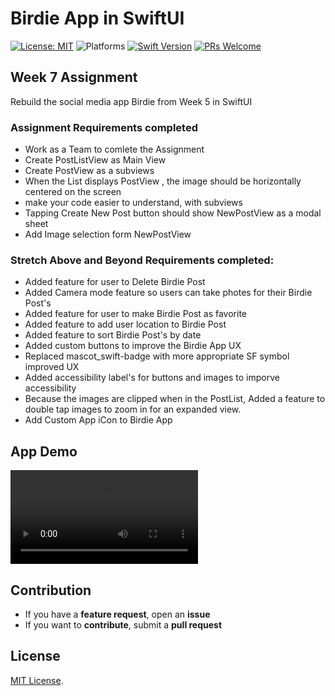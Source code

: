 # Birdie App in SwiftUI


[![License: MIT](https://img.shields.io/badge/License-MIT-yellow.svg)](https://opensource.org/licenses/MIT)
![Platforms](https://img.shields.io/badge/platform-iOS-lightgrey.svg)
[![Swift Version](https://img.shields.io/badge/Swift-5.2-F16D39.svg?style=flat)](https://developer.apple.com/swift)
[![PRs Welcome](https://img.shields.io/badge/PRs-welcome-brightgreen.svg?style=flat-square)](http://makeapullrequest.com)


## Week 7 Assignment

Rebuild the social media app Birdie from Week 5 in SwiftUI

### Assignment Requirements completed
* Work as a Team to comlete the Assignment
* Create PostListView as Main View
* Create PostView as a subviews
* When the List displays PostView , the image should be horizontally centered on the screen
* make your code easier to understand, with subviews
* Tapping Create New Post button should show NewPostView as a modal sheet
* Add Image selection form NewPostView

### Stretch Above and Beyond Requirements completed:
* Added feature for user to Delete Birdie Post
* Added Camera mode feature so users can take photes for their Birdie Post's
* Added feature for user to make Birdie Post as favorite
* Added feature to add user location to Birdie Post 
* Added feature to sort Birdie Post's by date
* Added custom buttons to improve the Birdie App UX 
* Replaced mascot_swift-badge with more appropriate SF symbol improved UX
* Added accessibility label's for buttons and images to imporve accessibility
* Because the images are clipped when in the PostList, Added a feature to double tap images to zoom in for an expanded view.
* Add Custom App iCon to Birdie App



## App Demo

![Birdie](Demo/Bird.mov)

## Contribution
- If you have a **feature request**, open an **issue**
- If you want to **contribute**, submit a **pull request**


## License
[MIT License](https://github.com/byaruhaf/RWiOSBootcamp/blob/master/LICENSE).